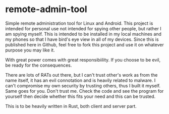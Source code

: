 # remote-admin-tool
Simple remote administration tool for Linux and Android. This project is intended for personal use
not intended for spying other people, but rather I am spying myself. This is intended to be installed
in my local machines and my phones so that I have bird's eye view in all of my devices. Since this is
published here in Github, feel free to fork this project and use it on whatever purpose you may like
it.

With great power comes with great responsibiility. If you choose to be evil, be ready for the consequences.

There are lots of RATs out there, but I can't trust other's work as from the name itself, it has an evil
connotation and is heavily related to malware. I can't compromise my own security by trusting others,
thus I built it myself. Same goes for you. Don't trust me. Check the code and see the program for yourself
then decide whether this fits your need and this can be trusted.

This is to be heavily written in Rust, both client and server part.
